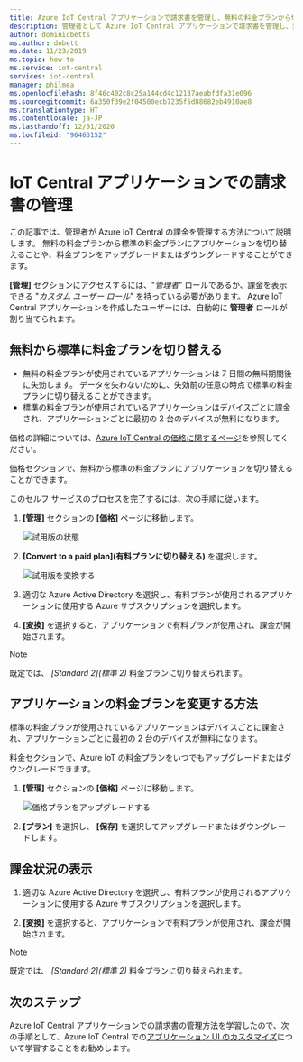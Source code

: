 ```yaml
---
title: Azure IoT Central アプリケーションで請求書を管理し、無料の料金プランから切り替える | Microsoft Docs
description: 管理者として Azure IoT Central アプリケーションで請求書を管理し、無料の料金プランから標準の料金プランに切り替える方法を学習します。
author: dominicbetts
ms.author: dobett
ms.date: 11/23/2019
ms.topic: how-to
ms.service: iot-central
services: iot-central
manager: philmea
ms.openlocfilehash: 8f46c402c8c25a144cd4c12137aeabfdfa31e096
ms.sourcegitcommit: 6a350f39e2f04500ecb7235f5d88682eb4910ae8
ms.translationtype: HT
ms.contentlocale: ja-JP
ms.lasthandoff: 12/01/2020
ms.locfileid: "96463152"
---
```

# <a name="manage-your-bill-in-an-iot-central-application"></a>IoT Central アプリケーションでの請求書の管理

この記事では、管理者が Azure IoT Central の課金を管理する方法について説明します。 無料の料金プランから標準の料金プランにアプリケーションを切り替えることや、料金プランをアップグレードまたはダウングレードすることができます。

**[管理]** セクションにアクセスするには、"*管理者*" ロールであるか、課金を表示できる "*カスタム ユーザー ロール*" を持っている必要があります。 Azure IoT Central アプリケーションを作成したユーザーには、自動的に **管理者** ロールが割り当てられます。

## <a name="move-from-free-to-standard-pricing-plan"></a>無料から標準に料金プランを切り替える

- 無料の料金プランが使用されているアプリケーションは 7 日間の無料期間後に失効します。 データを失わないために、失効前の任意の時点で標準の料金プランに切り替えることができます。
- 標準の料金プランが使用されているアプリケーションはデバイスごとに課金され、アプリケーションごとに最初の 2 台のデバイスが無料になります。

価格の詳細については、[Azure IoT Central の価格に関するページ](https://azure.microsoft.com/pricing/details/iot-central/)を参照してください。

価格セクションで、無料から標準の料金プランにアプリケーションを切り替えることができます。

このセルフ サービスのプロセスを完了するには、次の手順に従います。

1. **[管理]** セクションの **[価格]** ページに移動します。

    ![試用版の状態](media/howto-view-bill/freetrialbilling.png)

1. **[Convert to a paid plan]\(有料プランに切り替える\)** を選択します。

    ![試用版を変換する](media/howto-view-bill/convert.png)

1. 適切な Azure Active Directory を選択し、有料プランが使用されるアプリケーションに使用する Azure サブスクリプションを選択します。

1. **[変換]** を選択すると、アプリケーションで有料プランが使用され、課金が開始されます。

> [!Note]
> 既定では、 *[Standard 2]\(標準 2\)* 料金プランに切り替えられます。

## <a name="how-to-change-your-application-pricing-plan"></a>アプリケーションの料金プランを変更する方法

標準の料金プランが使用されているアプリケーションはデバイスごとに課金され、アプリケーションごとに最初の 2 台のデバイスが無料になります。

料金セクションで、Azure IoT の料金プランをいつでもアップグレードまたはダウングレードできます。

1. **[管理]** セクションの **[価格]** ページに移動します。

    ![価格プランをアップグレードする](media/howto-view-bill/pricing.png)

1. **[プラン]** を選択し、 **[保存]** を選択してアップグレードまたはダウングレードします。

## <a name="view-your-bill"></a>課金状況の表示

1. 適切な Azure Active Directory を選択し、有料プランが使用されるアプリケーションに使用する Azure サブスクリプションを選択します。

1. **[変換]** を選択すると、アプリケーションで有料プランが使用され、課金が開始されます。

> [!Note]
> 既定では、 *[Standard 2]\(標準 2\)* 料金プランに切り替えられます。

## <a name="next-steps"></a>次のステップ

Azure IoT Central アプリケーションでの請求書の管理方法を学習したので、次の手順として、Azure IoT Central での[アプリケーション UI のカスタマイズ](howto-customize-ui.md)について学習することをお勧めします。
